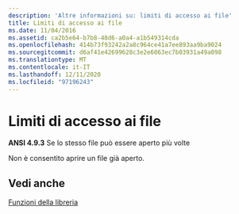 ```yaml
---
description: 'Altre informazioni su: limiti di accesso ai file'
title: Limiti di accesso ai file
ms.date: 11/04/2016
ms.assetid: ca2b5e64-b7b8-48d6-a0a4-a1b549314cda
ms.openlocfilehash: 414b73f93242a2a8c964ce41a7ee893aa9ba9024
ms.sourcegitcommit: d6af41e42699628c3e2e6063ec7b03931a49a098
ms.translationtype: MT
ms.contentlocale: it-IT
ms.lasthandoff: 12/11/2020
ms.locfileid: "97196243"
---
```

# <a name="file-access-limits"></a>Limiti di accesso ai file

**ANSI 4.9.3** Se lo stesso file può essere aperto più volte

Non è consentito aprire un file già aperto.

## <a name="see-also"></a>Vedi anche

[Funzioni della libreria](../c-language/library-functions.md)
